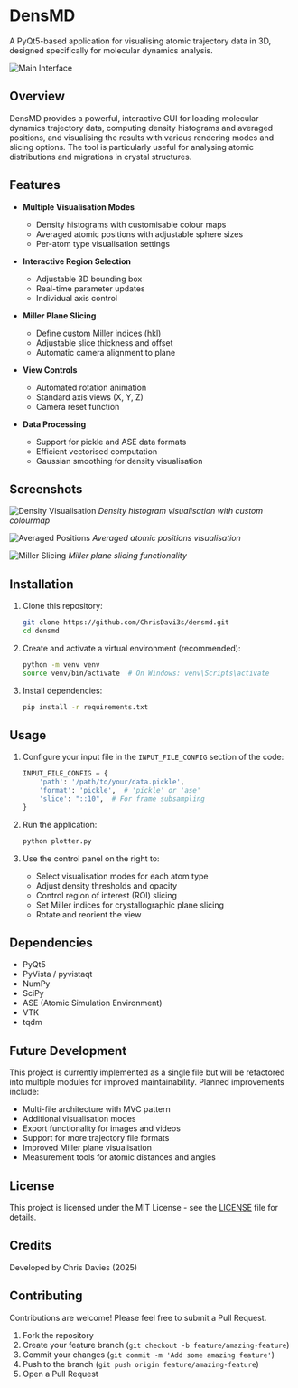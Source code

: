 # DensMD

A PyQt5-based application for visualising atomic trajectory data in 3D, designed specifically for molecular dynamics analysis.

![Main Interface](images/main_interface.png)

## Overview

DensMD provides a powerful, interactive GUI for loading molecular dynamics trajectory data, computing density histograms and averaged positions, and visualising the results with various rendering modes and slicing options. The tool is particularly useful for analysing atomic distributions and migrations in crystal structures.

## Features

- **Multiple Visualisation Modes**
  - Density histograms with customisable colour maps
  - Averaged atomic positions with adjustable sphere sizes
  - Per-atom type visualisation settings

- **Interactive Region Selection**
  - Adjustable 3D bounding box
  - Real-time parameter updates
  - Individual axis control

- **Miller Plane Slicing**
  - Define custom Miller indices (hkl)
  - Adjustable slice thickness and offset
  - Automatic camera alignment to plane

- **View Controls**
  - Automated rotation animation
  - Standard axis views (X, Y, Z)
  - Camera reset function

- **Data Processing**
  - Support for pickle and ASE data formats
  - Efficient vectorised computation
  - Gaussian smoothing for density visualisation

## Screenshots

![Density Visualisation](images/density_mode.png)
*Density histogram visualisation with custom colourmap*

![Averaged Positions](images/averaged_positions.png)
*Averaged atomic positions visualisation*

![Miller Slicing](images/miller_slicing.png)
*Miller plane slicing functionality*

## Installation

1. Clone this repository:
   ```bash
   git clone https://github.com/ChrisDavi3s/densmd.git
   cd densmd
   ```

2. Create and activate a virtual environment (recommended):
   ```bash
   python -m venv venv
   source venv/bin/activate  # On Windows: venv\Scripts\activate
   ```

3. Install dependencies:
   ```bash
   pip install -r requirements.txt
   ```

## Usage

1. Configure your input file in the `INPUT_FILE_CONFIG` section of the code:
   ```python
   INPUT_FILE_CONFIG = {
       'path': '/path/to/your/data.pickle',
       'format': 'pickle',  # 'pickle' or 'ase'
       'slice': "::10",  # For frame subsampling
   }
   ```

2. Run the application:
   ```bash
   python plotter.py
   ```

3. Use the control panel on the right to:
   - Select visualisation modes for each atom type
   - Adjust density thresholds and opacity
   - Control region of interest (ROI) slicing
   - Set Miller indices for crystallographic plane slicing
   - Rotate and reorient the view

## Dependencies

- PyQt5
- PyVista / pyvistaqt
- NumPy
- SciPy
- ASE (Atomic Simulation Environment)
- VTK
- tqdm

## Future Development

This project is currently implemented as a single file but will be refactored into multiple modules for improved maintainability. Planned improvements include:

- Multi-file architecture with MVC pattern
- Additional visualisation modes
- Export functionality for images and videos
- Support for more trajectory file formats
- Improved Miller plane visualisation
- Measurement tools for atomic distances and angles

## License

This project is licensed under the MIT License - see the [LICENSE](LICENSE) file for details.

## Credits

Developed by Chris Davies (2025)

## Contributing

Contributions are welcome! Please feel free to submit a Pull Request.

1. Fork the repository
2. Create your feature branch (`git checkout -b feature/amazing-feature`)
3. Commit your changes (`git commit -m 'Add some amazing feature'`)
4. Push to the branch (`git push origin feature/amazing-feature`)
5. Open a Pull Request
